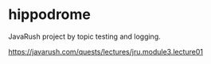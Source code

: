 # hippodrome
JavaRush project by topic testing and logging.

https://javarush.com/quests/lectures/jru.module3.lecture01
